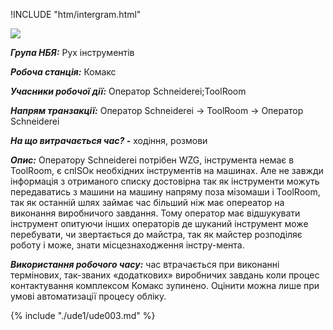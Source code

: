 !INCLUDE "htm/intergram.html"

![](https://chart.googleapis.com/chart?chs=180x180&amp;cht=qr&amp;chl=https://pp.vokov.tk/nbya-nomer-3.html)


***Група НБЯ:*** Рух інструментів

***Робоча станція:*** Комакс

***Учасники робочої дії:*** Оператор Schneidereі;ToolRoom

***Напрям транзакції:*** Оператор Schneidereі -> ToolRoom -> Оператор Schneidereі

***На що витрачається час? -*** ходіння, розмови

***Опис:***
Оператору  Schneiderei  потрібен WZG, інструмента немає в ToolRoom, є спISOк необхідних інструментів на  машинах. Але не завжди інформація з отриманого списку достовірна так як інструменти можуть передаватись з машини на машину напряму поза мізомаши і ToolRoom, так як останній шлях займає час більший ніж має опереатор на виконання виробничого завдання. Тому оператор має відшукувати інструмент опитуючи інших операторів  де  шуканий інструмент  може перебувати, чи звертається до майстра, так як майстер розподіляє роботу і може, знати місцезнаходження інстру-мента.

***Використання робочого часу:*** час втрачається при виконанні термінових, так-званих «додаткових» виробничих завдань коли процес контактування комплексом Комакс зупинено. Оцінити можна лише при умові автоматизації процесу обліку.



{% include "./ude1/ude003.md" %}